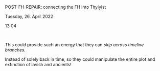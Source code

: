 ---
---

POST-FH-REPAIR: connecting the FH into Thylyist

Tuesday, 26. April 2022

13:04

 

This could provide such an energy that they can *skip across timeline branches.*

Instead of solely back in time, so they could manipulate the entire plot and extinction of lavish and ancients!

